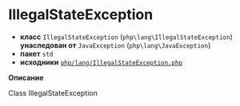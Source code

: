 # IllegalStateException

- **класс** `IllegalStateException` (`php\lang\IllegalStateException`) **унаследован от** `JavaException` (`php\lang\JavaException`)
- **пакет** `std`
- **исходники** [`php/lang/IllegalStateException.php`](./src/main/resources/JPHP-INF/sdk/php/lang/IllegalStateException.php)

**Описание**

Class IllegalStateException